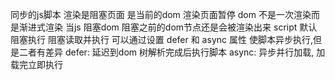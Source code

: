 <!--
 * @Description: 
 * @Author: duanwensheng
 * @Date: 2023-07-23 19:45:53
-->
同步的js脚本 渲染是阻塞页面 是当前的dom 渲染页面暂停
dom 不是一次渲染而是渐进式渲染 当js 阻塞dom 阻塞之前的dom节点还是会被渲染出来
script 默认阻塞执行 阻塞读取并执行
可以通过设置 defer 和 async 属性 使脚本异步执行,但是二者有差异
defer: 延迟到dom 树解析完成后执行脚本
async: 异步并行加载, 加载完立即执行